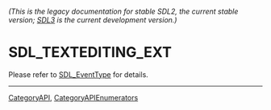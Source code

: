 ###### (This is the legacy documentation for stable SDL2, the current stable version; [SDL3](https://wiki.libsdl.org/SDL3/) is the current development version.)
# SDL_TEXTEDITING_EXT

Please refer to [SDL_EventType](SDL_EventType) for details.

----
[CategoryAPI](CategoryAPI), [CategoryAPIEnumerators](CategoryAPIEnumerators)

